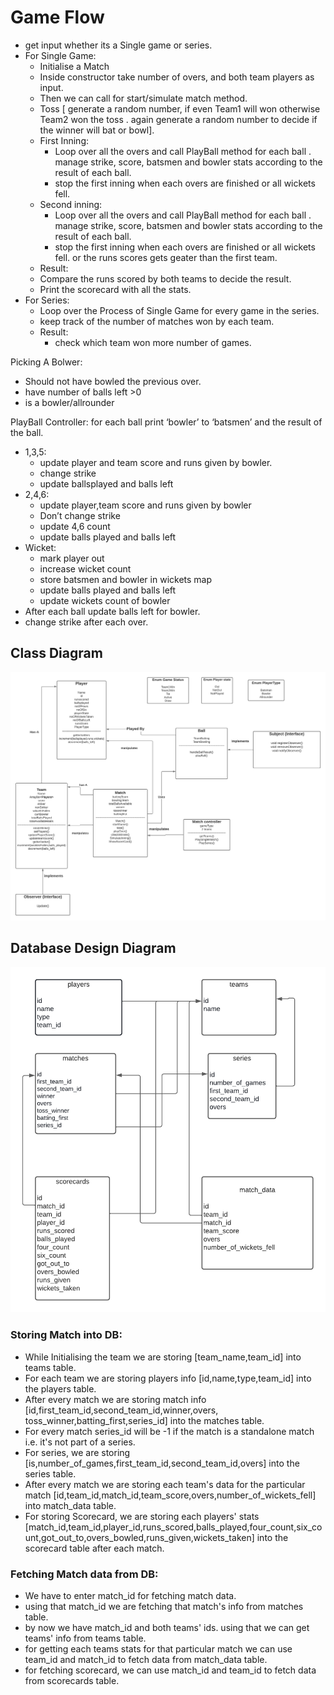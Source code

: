 # Game Flow

* get input whether its a Single game or series.
* For Single Game:
    * Initialise a Match
    * Inside constructor take number of overs, and both team players as input.
    * Then we can call for start/simulate match method.
    * Toss [ generate a random number, if even Team1 will won  otherwise Team2 won the toss . again generate a random number to decide if the winner will bat or bowl].
    * First Inning:
        * Loop over all the overs and call PlayBall method for each ball . manage strike, score, batsmen and bowler stats according to the result of each ball.
        * stop the first inning when each overs are finished or all wickets fell.
    * Second inning:
        * Loop over all the overs and call PlayBall method for each ball . manage strike, score, batsmen and bowler stats according to the result of each ball.
        * stop the first inning when each overs are finished or all wickets fell. or the runs scores gets geater than the first team.
    * Result:
    * Compare the runs scored by both teams to decide the result.
    * Print the scorecard with all the stats.
* For Series:
    * Loop over the Process of Single Game for every game in the series.
    * keep track of the number of matches won by each team.
    * Result:
        * check which team won more number of games.


Picking A Bolwer:
* Should not have bowled the previous over.
* have number of balls left >0
* is a bowler/allrounder




PlayBall Controller:
for each ball print ‘bowler’ to ‘batsmen’ and the result of the ball.
* 1,3,5:
    * update player and team score and runs given by bowler.
    * change strike
    * update ballsplayed and balls left
* 2,4,6:
    * update player,team score and runs given by bowler
    * Don’t change strike
    * update 4,6 count
    * update balls played and balls left
* Wicket:
    * mark player out
    * increase wicket count
    * store batsmen and bowler in wickets map
    * update balls played and balls left
    * update wickets count of bowler
* After each ball update balls left for bowler.
* change strike after each over.


## Class Diagram

![](src/classDiagram.png)

## Database Design Diagram

![](src/database_design_diagram.png)

### Storing Match into DB:
* While Initialising the team we are storing [team_name,team_id] into teams table.
* For each team we are storing players info [id,name,type,team_id] into the players table.
* After every match we are storing match info [id,first_team_id,second_team_id,winner,overs,
  toss_winner,batting_first,series_id] into the matches table.
* For every match series_id will be -1 if the match is a standalone match i.e. it's not part of a series.
* For series, we are storing [is,number_of_games,first_team_id,second_team_id,overs] into the series table.
* After every match we are storing each team's data for the particular match [id,team_id,match_id,team_score,overs,number_of_wickets_fell] into match_data table.
* For storing Scorecard, we are storing each players' stats [match_id,team_id,player_id,runs_scored,balls_played,four_count,six_count,got_out_to,overs_bowled,runs_given,wickets_taken] into the scorecard table after each match.

### Fetching Match data from DB:
* We have to enter match_id for fetching match data.
* using that match_id we are fetching that match's info from matches table.
* by now we have match_id and both teams' ids. using that we can get teams' info from teams table.
* for getting each teams stats for that particular match we can use team_id and match_id to fetch data from match_data table.
* for fetching scorecard, we can use match_id and team_id to fetch data from scorecards table.
